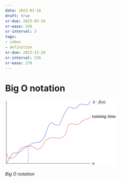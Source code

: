 ```yaml
---
date: 2023-03-18
draft: true
sr-due: 2023-03-16
sr-ease: 250
sr-interval: 3
tags:
- inbox
- definition
sr-due: 2023-12-29
sr-interval: 226
sr-ease: 270
---
```


# Big O notation

![](img/pasted_img_20230608083705.png)

_Big O notation_
